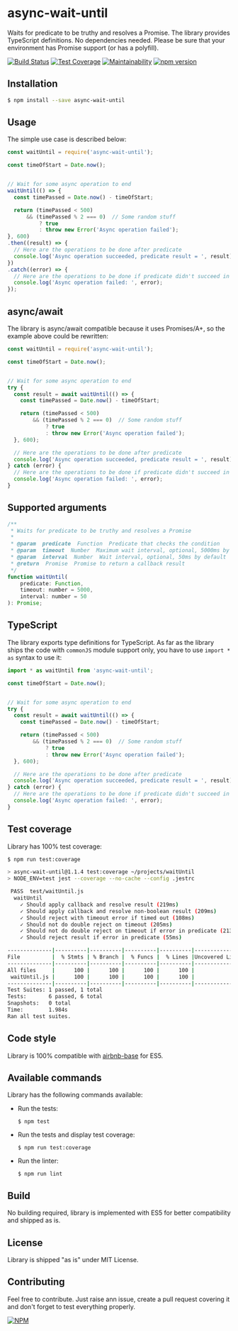 # async-wait-until

Waits for predicate to be truthy and resolves a Promise. The library provides TypeScript definitions. No dependencies needed. Please be sure that your environment has Promise support (or has a polyfill).


[![Build Status](https://travis-ci.org/devlato/async-wait-until.svg?branch=master)](https://travis-ci.org/devlato/async-wait-until)
[![Test Coverage](https://api.codeclimate.com/v1/badges/2a967399786c0d306247/test_coverage)](https://codeclimate.com/github/devlato/async-wait-until/test_coverage)
[![Maintainability](https://api.codeclimate.com/v1/badges/2a967399786c0d306247/maintainability)](https://codeclimate.com/github/devlato/async-wait-until/maintainability)
[![npm version](https://badge.fury.io/js/async-wait-until.svg)](https://badge.fury.io/js/async-wait-until)


## Installation

```sh
$ npm install --save async-wait-until
```


## Usage

The simple use case is described below:

```javascript
const waitUntil = require('async-wait-until');

const timeOfStart = Date.now();


// Wait for some async operation to end
waitUntil(() => {
  const timePassed = Date.now() - timeOfStart;

  return (timePassed < 500)
      && (timePassed % 2 === 0)  // Some random stuff
          ? true
          : throw new Error('Async operation failed');
}, 600)
.then((result) => {
  // Here are the operations to be done after predicate
  console.log('Async operation succeeded, predicate result = ', result);
})
.catch((error) => {
  // Here are the operations to be done if predicate didn't succeed in the timeout
  console.log('Async operation failed: ', error);
});
```


## async/await

The library is async/await compatible because it uses Promises/A+, so the example above could be rewritten:

```javascript
const waitUntil = require('async-wait-until');

const timeOfStart = Date.now();


// Wait for some async operation to end
try {
  const result = await waitUntil(() => {
    const timePassed = Date.now() - timeOfStart;

    return (timePassed < 500)
        && (timePassed % 2 === 0)  // Some random stuff
            ? true
            : throw new Error('Async operation failed');
  }, 600);

  // Here are the operations to be done after predicate
  console.log('Async operation succeeded, predicate result = ', result);
} catch (error) {
  // Here are the operations to be done if predicate didn't succeed in the timeout
  console.log('Async operation failed: ', error);
}
```


## Supported arguments

```javascript
/**
 * Waits for predicate to be truthy and resolves a Promise
 *
 * @param  predicate  Function  Predicate that checks the condition
 * @param  timeout  Number  Maximum wait interval, optional, 5000ms by default
 * @param  interval  Number  Wait interval, optional, 50ms by default
 * @return  Promise  Promise to return a callback result
 */
function waitUntil(
    predicate: Function,
    timeout: number = 5000,
    interval: number = 50
): Promise;
```


## TypeScript

The library exports type definitions for TypeScript. As far as the library ships the code with `commonJS` module support only, you have to use `import * as` syntax to use it:

```typescript
import * as waitUntil from 'async-wait-until';

const timeOfStart = Date.now();


// Wait for some async operation to end
try {
  const result = await waitUntil(() => {
    const timePassed = Date.now() - timeOfStart;

    return (timePassed < 500)
        && (timePassed % 2 === 0)  // Some random stuff
            ? true
            : throw new Error('Async operation failed');
  }, 600);

  // Here are the operations to be done after predicate
  console.log('Async operation succeeded, predicate result = ', result);
} catch (error) {
  // Here are the operations to be done if predicate didn't succeed in the timeout
  console.log('Async operation failed: ', error);
}
```


## Test coverage

Library has 100% test coverage:

```sh
$ npm run test:coverage

> async-wait-until@1.1.4 test:coverage ~/projects/waitUntil
> NODE_ENV=test jest --coverage --no-cache --config .jestrc

 PASS  test/waitUntil.js
  waitUntil
    ✓ Should apply callback and resolve result (219ms)
    ✓ Should apply callback and resolve non-boolean result (209ms)
    ✓ Should reject with timeout error if timed out (108ms)
    ✓ Should not do double reject on timeout (205ms)
    ✓ Should not do double reject on timeout if error in predicate (213ms)
    ✓ Should reject result if error in predicate (55ms)

--------------|----------|----------|----------|----------|----------------|
File          |  % Stmts | % Branch |  % Funcs |  % Lines |Uncovered Lines |
--------------|----------|----------|----------|----------|----------------|
All files     |      100 |      100 |      100 |      100 |                |
 waitUntil.js |      100 |      100 |      100 |      100 |                |
--------------|----------|----------|----------|----------|----------------|
Test Suites: 1 passed, 1 total
Tests:       6 passed, 6 total
Snapshots:   0 total
Time:        1.984s
Ran all test suites.
```


## Code style

Library is 100% compatible with [airbnb-base](https://www.npmjs.com/package/eslint-config-airbnb-base) for ES5.


## Available commands

Library has the following commands available:

* Run the tests:

  ```
  $ npm test
  ```

* Run the tests and display test coverage:

  ```
  $ npm run test:coverage
  ```

* Run the linter:

  ```
  $ npm run lint
  ```

## Build

No building required, library is implemented with ES5 for better compatibility and shipped as is.


## License

Library is shipped "as is" under MIT License.


## Contributing

Feel free to contribute. Just raise ann issue, create a pull request covering it and don't forget to test everything properly.


[![NPM](https://nodei.co/npm/async-wait-until.png?downloads=true&downloadRank=true&stars=true)](https://nodei.co/npm/async-wait-until/)
